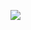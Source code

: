 
![](http://github-profile-summary-cards.vercel.app/api/cards/profile-details?username=mouismail&theme=swift) 
